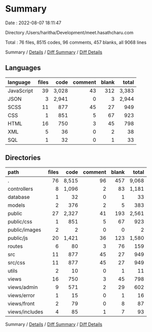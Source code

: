 # Summary

Date : 2022-08-07 18:11:47

Directory /Users/haritha/Development/meet.hasathcharu.com

Total : 76 files,  8515 codes, 96 comments, 457 blanks, all 9068 lines

Summary / [Details](details.md) / [Diff Summary](diff.md) / [Diff Details](diff-details.md)

## Languages
| language | files | code | comment | blank | total |
| :--- | ---: | ---: | ---: | ---: | ---: |
| JavaScript | 39 | 3,028 | 43 | 312 | 3,383 |
| JSON | 3 | 2,941 | 0 | 3 | 2,944 |
| SCSS | 11 | 877 | 45 | 27 | 949 |
| CSS | 1 | 851 | 5 | 67 | 923 |
| HTML | 16 | 750 | 3 | 45 | 798 |
| XML | 5 | 36 | 0 | 2 | 38 |
| SQL | 1 | 32 | 0 | 1 | 33 |

## Directories
| path | files | code | comment | blank | total |
| :--- | ---: | ---: | ---: | ---: | ---: |
| . | 76 | 8,515 | 96 | 457 | 9,068 |
| controllers | 8 | 1,096 | 2 | 83 | 1,181 |
| database | 1 | 32 | 0 | 1 | 33 |
| models | 2 | 376 | 2 | 5 | 383 |
| public | 27 | 2,327 | 41 | 193 | 2,561 |
| public/css | 1 | 851 | 5 | 67 | 923 |
| public/images | 2 | 2 | 0 | 0 | 2 |
| public/js | 20 | 1,421 | 36 | 123 | 1,580 |
| routes | 6 | 80 | 3 | 76 | 159 |
| src | 11 | 877 | 45 | 27 | 949 |
| src/css | 11 | 877 | 45 | 27 | 949 |
| utils | 2 | 10 | 0 | 1 | 11 |
| views | 16 | 750 | 3 | 45 | 798 |
| views/admin | 9 | 571 | 2 | 29 | 602 |
| views/error | 1 | 15 | 0 | 1 | 16 |
| views/front | 2 | 79 | 0 | 8 | 87 |
| views/includes | 4 | 85 | 1 | 7 | 93 |

Summary / [Details](details.md) / [Diff Summary](diff.md) / [Diff Details](diff-details.md)